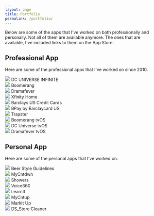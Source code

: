 ```yaml
---
layout: page
title: Portfolio
permalink: /portfolio/
---
```


Below are some of the apps that I've worked on both professionally and personally. Not all of them are available anymore. The ones that are available, I've included links to them on the App Store. 

## Professional App

Here are some of the professional apps that I've worked on since 2010. 

<div class="flex grid grid-cols-3 grid-rows-3 gap-4 place-items-center">
  <div class="justify-items-center place-items-center">
    <a href="https://apps.apple.com/us/app/dc-universe-infinite/id1329018000"><img src="/public/images/app-icons/dcuniverse.png" class="rounded-lg w-60"></a>
    DC UNIVERSE INFINITE
  </div>
  <div class="justify-items-center place-items-center">
    <a href="https://apps.apple.com/us/app/boomerang-cartoons-movies/id1199519834"><img src="/public/images/app-icons/boomerang.png" class="rounded-lg w-60"></a>
    Boomerang
  </div>
  <div class="justify-items-center place-items-center">
    <img src="/public/images/app-icons/dramafever.png" class="rounded-lg w-60">
    Dramafever
  </div>
  <div class="justify-items-center place-items-center">
    <a href="https://apps.apple.com/us/app/xfinity-home/id418965252"><img src="/public/images/app-icons/xfinity-home.png" class="rounded-lg w-60"></a>
    Xfinity Home
  </div>
  <div class="justify-items-center place-items-center">
    <a href="https://apps.apple.com/us/app/barclays-us-credit-cards/id425199399"><img src="/public/images/app-icons/barclays-us.png" class="rounded-lg w-60"></a>
    Barclays US Credit Cards
  </div>
  <div class="justify-items-center place-items-center">
    <img src="/public/images/app-icons/bpay.jpg" class="rounded-lg w-60">
    BPay by Barclaycard US
  </div>
  <div class="justify-items-center place-items-center">
    <img src="/public/images/app-icons/trapster.jpg" class="rounded-lg w-60">
    Trapster
  </div>
  </div>

  <div class="flex grid grid-cols-2 grid-rows-3 gap-4 place-items-center">
  <div class="justify-items-center place-items-center">
    <a href="https://apps.apple.com/us/app/boomerang-cartoons-movies/id1199519834#?platform=appleTV"><img src="/public/images/app-icons/boomerang-tvos.png" class="rounded-lg w-90"></a>
    Boomerang tvOS
  </div>
  <div class="justify-items-center place-items-center">
    <img src="/public/images/app-icons/dcuniverse-tvos.png" class="rounded-lg w-90">
    DC Universe tvOS
  </div>
  <div class="justify-items-center place-items-center">
    <img src="/public/images/app-icons/dramafever-tvos.jpg" class="rounded-lg w-90">
    Dramafever tvOS
  </div>
</div>

## Personal App

Here are some of the personal apps that I've worked on. 

<div class="flex grid grid-cols-3 grid-rows-3 gap-4 place-items-center">
  <div class="justify-items-center place-items-center">
    <a href="https://itunes.apple.com/us/app/beer-styles-bjcp-2015/id998139111?ls=1&mt=8"><img src="/public/images/app-icons/beer-style-guidelines.png" class="rounded-lg w-60"></a>
    Beer Style Guidelines
  </div>
  <div class="justify-items-center place-items-center">
    <img src="/public/images/app-icons/mycntdwn.png" class="rounded-lg w-60">
    MyCntdwn
  </div>
  <div class="justify-items-center place-items-center">
    <img src="/public/images/app-icons/showers.png" class="rounded-lg w-60">
    Showers
  </div>
  <div class="justify-items-center place-items-center">
    <img src="/public/images/app-icons/voice-360.png" class="rounded-lg w-60">
    Voice360
  </div>
  <div class="justify-items-center place-items-center">
    <img src="/public/images/app-icons/learnit.png" class="rounded-lg w-60">
    LearnIt
  </div>
  <div class="justify-items-center place-items-center">
    <img src="/public/images/app-icons/mycntup.png" class="rounded-lg w-60">
    MyCntup
  </div>
  <div class="justify-items-center place-items-center">
    <img src="/public/images/app-icons/markitup.png" class="rounded-lg w-60">
    MarkIt Up
  </div>
  <div class="justify-items-center place-items-center">
    <img src="/public/images/app-icons/dsstore-cleaner.png" class="rounded-lg w-60">
    DS_Store Cleaner
  </div>
</div>
